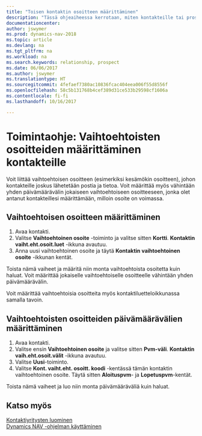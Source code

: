 ```yaml
---
title: "Toisen kontaktin osoitteen määrittäminen"
description: "Tässä ohjeaiheessa kerrotaan, miten kontakteille tai prospekteille määritetään vaihtoehtoinen osoite, jonne voidaan joskus lähettää tietoja."
documentationcenter: 
author: jswymer
ms.prod: dynamics-nav-2018
ms.topic: article
ms.devlang: na
ms.tgt_pltfrm: na
ms.workload: na
ms.search.keywords: relationship, prospect
ms.date: 06/06/2017
ms.author: jswymer
ms.translationtype: HT
ms.sourcegitcommit: 4fefaef7380ac10836fcac404eea006f55d8556f
ms.openlocfilehash: 58c5b131768b4cef389d31ce533b29598cf1606a
ms.contentlocale: fi-fi
ms.lasthandoff: 10/16/2017

---
```

# <a name="how-to-set-up-alternative-addresses-for-contacts"></a>Toimintaohje: Vaihtoehtoisten osoitteiden määrittäminen kontakteille
Voit liittää vaihtoehtoisen osoitteen (esimerkiksi kesämökin osoitteen), johon kontakteille joskus lähetetään postia ja tietoa. Voit määrittää myös vähintään yhden päivämäärävälin jokaiseen vaihtoehtoiseen osoitteeseen, jonka olet antanut kontakteillesi määrittämään, milloin osoite on voimassa.

## <a name="to-assign-an-alternate-address"></a>Vaihtoehtoisen osoitteen määrittäminen
1. Avaa kontakti.
2. Valitse **Vaihtoehtoinen osoite** -toiminto ja valitse sitten **Kortti**. **Kontaktin vaiht.eht.osoit.luet** -ikkuna avautuu.
3. Anna uusi vaihtoehtoinen osoite ja täytä **Kontaktin vaihtoehtoinen osoite** -ikkunan kentät.

Toista nämä vaiheet ja määritä niin monta vaihtoehtoista osoitetta kuin haluat. Voit määrittää jokaiselle vaihtoehtoiselle osoitteelle vähintään yhden päivämäärävälin.

Voit määrittää vaihtoehtoisia osoitteita myös kontaktiluetteloikkunassa samalla tavoin.

## <a name="to-assign-an-alternate-address-date-range"></a>Vaihtoehtoisten osoitteiden päivämäärävälien määrittäminen
1. Avaa kontakti.
2. Valitse ensin **Vaihtoehtoinen osoite** ja valitse sitten **Pvm-väli**. **Kontaktin vaih.eht.osoit.välit** -ikkuna avautuu.
3. Valitse **Uusi**-toiminto.
4. Valitse **Kont. vaiht.eht. osoitt. koodi** -kentässä tämän kontaktin vaihtoehtoinen osoite. Täytä sitten **Aloituspvm**- ja **Lopetuspvm**-kentät.

Toista nämä vaiheet ja luo niin monta päivämääräväliä kuin haluat.

## <a name="see-also"></a>Katso myös
[Kontaktiyritysten luominen](marketing-create-contact-companies.md)  
[Dynamics NAV -ohjelman käyttäminen](ui-work-product.md)

